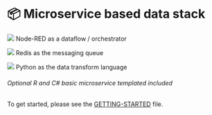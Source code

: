 # 📦 Microservice based data stack

![](https://avatars.githubusercontent.com/u/5375661?s=36&v=4)  Node-RED as a dataflow / orchestrator

![](https://avatars.githubusercontent.com/u/1529926?s=36&v=4)  Redis as the messaging queue

![](https://avatars.githubusercontent.com/u/1525981?s=36&v=4)  Python as the data transform language

###### Optional R and C# basic microservice templated included

To get started, please see the [GETTING-STARTED](/docs/GETTING-STARTED.md) file.

